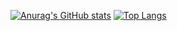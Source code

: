 [![Anurag's GitHub stats](https://github-readme-stats.vercel.app/api?username=RunawayFancy&show_icons=true&theme=buefy)](https://github.com/anuraghazra/github-readme-stats)
[![Top Langs](https://github-readme-stats.vercel.app/api/top-langs/?username=RunawayFancy&theme=buefy)](https://github.com/anuraghazra/github-readme-stats)
